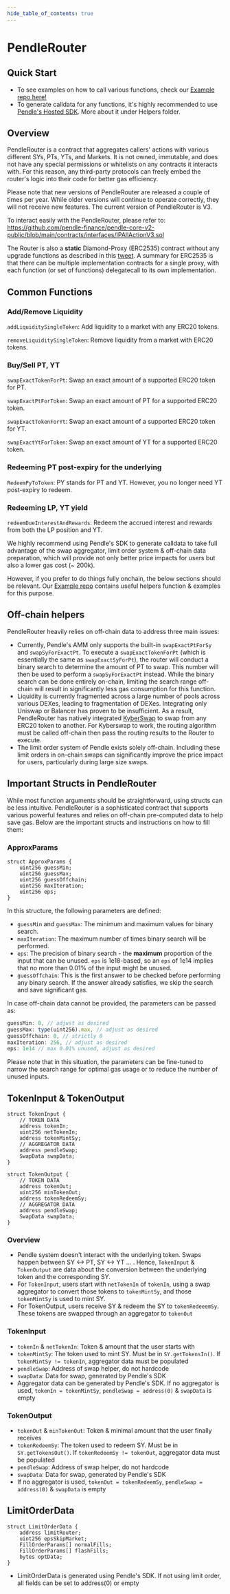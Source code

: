 ```yaml
---
hide_table_of_contents: true
---
```


# PendleRouter

## Quick Start

* To see examples on how to call various functions, check our [Example repo here!](https://github.com/pendle-finance/pendle-examples)
* To generate calldata for any functions, it's highly recommended to use [Pendle's Hosted SDK](https://api-v2.pendle.finance/sdk/). More about it under Helpers folder.

## Overview

PendleRouter is a contract that aggregates callers' actions with various different SYs, PTs, YTs, and Markets. It is not owned, immutable, and does not have any special permissions or whitelists on any contracts it interacts with. For this reason, any third-party protocols can freely embed the router's logic into their code for better gas efficiency.

Please note that new versions of PendleRouter are released a couple of times per year. While older versions will continue to operate correctly, they will not receive new features. The current version of PendleRouter is V3.

To interact easily with the PendleRouter, please refer to: https://github.com/pendle-finance/pendle-core-v2-public/blob/main/contracts/interfaces/IPAllActionV3.sol

The Router is also a **static** Diamond-Proxy (ERC2535) contract without any upgrade functions as described in this [tweet](https://twitter.com/mudgen/status/1630229952523272195/). A summary for ERC2535 is that there can be multiple implementation contracts for a single proxy, with each function (or set of functions) delegatecall to its own implementation.

## Common Functions

### Add/Remove Liquidity

`addLiquiditySingleToken`: Add liquidity to a market with any ERC20 tokens.

`removeLiquiditySingleToken`: Remove liquidity from a market with ERC20 tokens.

### Buy/Sell PT, YT ###

`swapExactTokenForPt`: Swap an exact amount of a supported ERC20 token for PT.

`swapExactPtForToken`: Swap an exact amount of PT for a supported ERC20 token.

`swapExactTokenForYt`: Swap an exact amount of a supported ERC20 token for YT.

`swapExactYtForToken`: Swap an exact amount of YT for a supported ERC20 token.

### Redeeming PT post-expiry for the underlying ###

`RedeemPyToToken`: PY stands for PT and YT. However, you no longer need YT post-expiry to redeem.

### Redeeming LP, YT yield ###

`redeemDueInterestAndRewards`: Redeem the accrued interest and rewards from both the LP position and YT.

We highly recommend using Pendle's SDK to generate calldata to take full advantage of the swap aggregator, limit order system & off-chain data preparation, which will provide not only better price impacts for users but also a lower gas cost (~ 200k).

However, if you prefer to do things fully onchain, the below sections should be relevant. Our [Example repo](https://github.com/pendle-finance/pendle-examples) contains useful helpers function & examples for this purpose.

## Off-chain helpers

PendleRouter heavily relies on off-chain data to address three main issues:

- Currently, Pendle's AMM only supports the built-in `swapExactPtForSy` and `swapSyForExactPt`. To execute a `swapExactTokenForPt` (which is essentially the same as `swapExactSyForPt`), the router will conduct a binary search to determine the amount of PT to swap. This number will then be used to perform a `swapSyForExactPt` instead. While the binary search can be done entirely on-chain, limiting the search range off-chain will result in significantly less gas consumption for this function.
- Liquidity is currently fragmented across a large number of pools across various DEXes, leading to fragmentation of DEXes. Integrating only Uniswap or Balancer has proven to be insufficient. As a result, PendleRouter has natively integrated [KyberSwap](https://kyberswap.com/) to swap from any ERC20 token to another. For Kyberswap to work, the routing algorithm must be called off-chain then pass the routing results to the Router to execute.
- The limit order system of Pendle exists solely off-chain. Including these limit orders in on-chain swaps can significantly improve the price impact for users, particularly during large size swaps.

## Important Structs in PendleRouter

While most function arguments should be straightforward, using structs can be less intuitive. PendleRouter is a sophisticated contract that supports various powerful features and relies on off-chain pre-computed data to help save gas. Below are the important structs and instructions on how to fill them:

### ApproxParams

```solidity
struct ApproxParams {
    uint256 guessMin;
    uint256 guessMax;
    uint256 guessOffchain;
    uint256 maxIteration;
    uint256 eps;
}
```

In this structure, the following parameters are defined:

- `guessMin` and `guessMax`: The minimum and maximum values for binary search.
- `maxIteration`: The maximum number of times binary search will be performed.
- `eps`: The precision of binary search - the **maximum** proportion of the input that can be unused. `eps` is 1e18-based, so an `eps` of 1e14 implies that no more than 0.01% of the input might be unused.
- `guessOffchain`: This is the first answer to be checked before performing any binary search. If the answer already satisfies, we skip the search and save significant gas.

In case off-chain data cannot be provided, the parameters can be passed as:

```jsx
guessMin: 0, // adjust as desired
guessMax: type(uint256).max, // adjust as desired
guessOffchain: 0, // strictly 0
maxIteration: 256, // adjust as desired
eps: 1e14 // max 0.01% unused, adjust as desired
```

Please note that in this situation, the parameters can be fine-tuned to narrow the search range for optimal gas usage or to reduce the number of unused inputs.


## TokenInput & TokenOutput
```solidity
struct TokenInput {
	// TOKEN DATA
	address tokenIn;
	uint256 netTokenIn;
	address tokenMintSy;
	// AGGREGATOR DATA
	address pendleSwap;
	SwapData swapData;
}

struct TokenOutput {
	// TOKEN DATA
	address tokenOut;
	uint256 minTokenOut;
	address tokenRedeemSy;
	// AGGREGATOR DATA
	address pendleSwap;
	SwapData swapData;
}
```

### Overview
* Pendle system doesn't interact with the underlying token. Swaps happen between SY <-> PT, SY <-> YT ... . Hence, `TokenInput` & `TokenOutput` are data about the conversion between the underlying token and the corresponding SY.
* For `TokenInput`, users start with `netTokenIn` of `tokenIn`, using a swap aggregator to convert those tokens to `tokenMintSy`, and those `tokenMintSy` is used to mint SY.
* For TokenOutput, users receive SY & redeem the SY to `tokenRedeeemSy`. These tokens are swapped through an aggregator to `tokenOut`

### TokenInput
* `tokenIn` & `netTokenIn`: Token & amount that the user starts with
* `tokenMintSy`: The token used to mint SY. Must be in `SY.getTokensIn()`. If `tokenMintSy != tokenIn`, aggregator data must be populated
* `pendleSwap`: Address of swap helper, do not hardcode
* `swapData`: Data for swap, generated by Pendle's SDK
* Aggregator data can be generated by Pendle's SDK. If no aggregator is used, `tokenIn = tokenMintSy`, `pendleSwap = address(0)` & `swapData` is empty
### TokenOutput
* `tokenOut` & `minTokenOut`: Token & minimal amount that the user finally receives
* `tokenRedeemSy`: The token used to redeem SY. Must be in `SY.getTokensOut()`. If `tokenRedeemSy != tokenOut`, aggregator data must be populated
* `pendleSwap`: Address of swap helper, do not hardcode
* `swapData`: Data for swap, generated by Pendle's SDK
* If no aggregator is used, `tokenOut = tokenRedeemSy`, `pendleSwap = address(0)` & `swapData` is empty

## LimitOrderData

```
struct LimitOrderData {
	address limitRouter;
	uint256 epsSkipMarket;
	FillOrderParams[] normalFills;
	FillOrderParams[] flashFills;
	bytes optData;
}
```

* LimitOrderData is generated using Pendle's SDK. If not using limit order, all fields can be set to address(0) or empty